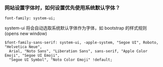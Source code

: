 ### 网站设置字体时，如何设置优先使用系统默认字体？

```
font-family: system-ui;
```

system-ui 将会自动选取系统默认字体作为字体，如 bootstrap 的样式规则(opens new window)

```
$font-family-sans-serif: system-ui, -apple-system, "Segoe UI", Roboto, "Helvetica Neue",
  Arial, "Noto Sans", "Liberation Sans", sans-serif, "Apple Color Emoji", "Segoe UI Emoji",
  "Segoe UI Symbol", "Noto Color Emoji" !default;
```
